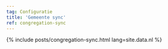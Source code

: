 ```yaml
---
tag: Configuratie
title: 'Gemeente sync'
ref: congregation-sync
---
```


{% include posts/congregation-sync.html lang=site.data.nl %}
